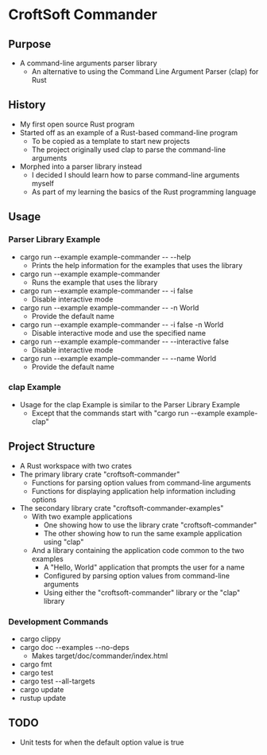 # CroftSoft Commander

## Purpose

- A command-line arguments parser library
  - An alternative to using the Command Line Argument Parser (clap) for Rust

## History

- My first open source Rust program
- Started off as an example of a Rust-based command-line program
  - To be copied as a template to start new projects
  - The project originally used clap to parse the command-line arguments
- Morphed into a parser library instead
  - I decided I should learn how to parse command-line arguments myself
  - As part of my learning the basics of the Rust programming language

## Usage

### Parser Library Example

- cargo run --example example-commander -- --help
  - Prints the help information for the examples that uses the library
- cargo run --example example-commander
  - Runs the example that uses the library
- cargo run --example example-commander -- -i false
  - Disable interactive mode
- cargo run --example example-commander -- -n World
  - Provide the default name
- cargo run --example example-commander -- -i false -n World
  - Disable interactive mode and use the specified name
- cargo run --example example-commander -- --interactive false
  - Disable interactive mode
- cargo run --example example-commander -- --name World
  - Provide the default name

### clap Example

- Usage for the clap Example is similar to the Parser Library Example
  - Except that the commands start with "cargo run --example example-clap"

## Project Structure

- A Rust workspace with two crates
- The primary library crate "croftsoft-commander"
  - Functions for parsing option values from command-line arguments
  - Functions for displaying application help information including options
- The secondary library crate "croftsoft-commander-examples"
  - With two example applications
    - One showing how to use the library crate "croftsoft-commander"
    - The other showing how to run the same example application using "clap"
  - And a library containing the application code common to the two examples
    - A "Hello, World" application that prompts the user for a name
    - Configured by parsing option values from command-line arguments
    - Using either the "croftsoft-commander" library or the "clap" library

### Development Commands

- cargo clippy
- cargo doc --examples --no-deps
  - Makes target/doc/commander/index.html
- cargo fmt
- cargo test
- cargo test --all-targets
- cargo update
- rustup update

## TODO

- Unit tests for when the default option value is true
